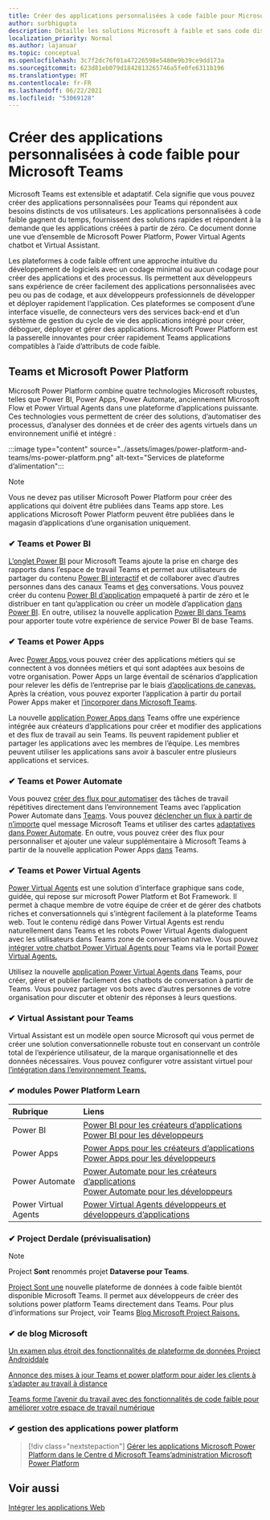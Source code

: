 ```yaml
---
title: Créer des applications personnalisées à code faible pour Microsoft Teams
author: surbhigupta
description: Détaille les solutions Microsoft à faible et sans code disponibles pour Teams
localization_priority: Normal
ms.author: lajanuar
ms.topic: conceptual
ms.openlocfilehash: 3c7f2dc76f01a47226598e5480e9b39ce9dd173a
ms.sourcegitcommit: 623d81eb079d1842813265746a5fe0fe6311b196
ms.translationtype: MT
ms.contentlocale: fr-FR
ms.lasthandoff: 06/22/2021
ms.locfileid: "53069128"
---
```

# <a name="create-low-code-custom-apps-for-microsoft-teams"></a>Créer des applications personnalisées à code faible pour Microsoft Teams

Microsoft Teams est extensible et adaptatif. Cela signifie que vous pouvez créer des applications personnalisées pour Teams qui répondent aux besoins distincts de vos utilisateurs. Les applications personnalisées à code faible gagnent du temps, fournissent des solutions rapides et répondent à la demande que les applications créées à partir de zéro. Ce document donne une vue d’ensemble de Microsoft Power Platform, Power Virtual Agents chatbot et Virtual Assistant.

Les plateformes à code faible offrent une approche intuitive du développement de logiciels avec un codage minimal ou aucun codage pour créer des applications et des processus. Ils permettent aux développeurs sans expérience de créer facilement des applications personnalisées avec peu ou pas de codage, et aux développeurs professionnels de développer et déployer rapidement l’application. Ces plateformes se composent d’une interface visuelle, de connecteurs vers des services back-end et d’un système de gestion du cycle de vie des applications intégré pour créer, déboguer, déployer et gérer des applications. Microsoft Power Platform est la passerelle innovantes pour créer rapidement Teams applications compatibles à l’aide d’attributs de code faible.

## <a name="teams-and-microsoft-power-platform"></a>Teams et Microsoft Power Platform

Microsoft Power Platform combine quatre technologies Microsoft robustes, telles que Power BI, Power Apps, Power Automate, anciennement Microsoft Flow et Power Virtual Agents dans une plateforme d’applications puissante. Ces technologies vous permettent de créer des solutions, d’automatiser des processus, d’analyser des données et de créer des agents virtuels dans un environnement unifié et intégré :

:::image type="content" source="../assets/images/power-platform-and-teams/ms-power-platform.png" alt-text="Services de plateforme d’alimentation":::

> [!NOTE]
> Vous ne devez pas utiliser Microsoft Power Platform pour créer des applications qui doivent être publiées dans Teams app store. Les applications Microsoft Power Platform peuvent être publiées dans le magasin d’applications d’une organisation uniquement.

### <a name="-teams-and-power-bi"></a>✔ Teams et Power BI

[L’onglet Power BI](https://powerbi.microsoft.com/blog/announcing-new-power-bi-tab-for-microsoft-teams/) pour Microsoft Teams ajoute la prise en charge des rapports dans l’espace de travail Teams et permet aux utilisateurs de partager du contenu [Power BI interactif](/power-bi/collaborate-share/service-embed-report-microsoft-teams) et de collaborer avec d’autres personnes dans des canaux Teams et [des](/power-bi/collaborate-share/service-collaborate-microsoft-teams) conversations. Vous pouvez créer du contenu [Power BI d’application](/power-bi/collaborate-share/service-create-distribute-apps) empaqueté à partir de zéro et le distribuer en tant qu’application ou créer un modèle d’application [dans Power BI](/power-bi/connect-data/service-template-apps-create). En outre, utilisez la nouvelle application [Power BI dans Teams](https://go.microsoft.com/fwlink/?linkid=2143643) pour apporter toute votre expérience de service Power BI de base Teams.

### <a name="-teams-and-power-apps"></a>✔ Teams et Power Apps

Avec [Power Apps,](/powerapps/powerapps-overview)vous pouvez créer des applications métiers qui se connectent à vos données métiers et qui sont adaptées aux besoins de votre organisation.  Power Apps un large éventail de scénarios d’application pour relever les défis de l’entreprise par le biais [d’applications de canevas.](/powerapps/maker/#canvas-apps) Après la création, vous pouvez exporter l’application à partir du portail Power Apps maker et [l’incorporer dans Microsoft Teams](/power-platform/admin/embed-app-teams).

La nouvelle [application Power Apps dans](https://go.microsoft.com/fwlink/?linkid=2143374) Teams offre une expérience intégrée aux créateurs d’applications pour créer et modifier des applications et des flux de travail au sein Teams. Ils peuvent rapidement publier et partager les applications avec les membres de l’équipe. Les membres peuvent utiliser les applications sans avoir à basculer entre plusieurs applications et services.

### <a name="-teams-and-power-automate"></a>✔ Teams et Power Automate

Vous pouvez [créer des flux pour automatiser](https://flow.microsoft.com/connectors/shared_teams/microsoft-teams/) des tâches de travail répétitives directement dans l’environnement Teams avec l’application Power Automate dans [Teams](/power-automate/flows-teams). Vous pouvez [déclencher un flux à partir de n’importe](/power-automate/trigger-flow-teams-message) quel message Microsoft Teams et utiliser des cartes [adaptatives dans Power Automate](/power-automate/create-adaptive-cards). En outre, vous pouvez créer des flux pour personnaliser et ajouter une valeur supplémentaire à Microsoft Teams à partir de la nouvelle application Power Apps [dans](https://go.microsoft.com/fwlink/?linkid=2143539) Teams.

### <a name="-teams-and-power-virtual-agents"></a>✔ Teams et Power Virtual Agents

[Power Virtual Agents](/power-virtual-agents/fundamentals-what-is-power-virtual-agents) est une solution d’interface graphique sans code, guidée, qui repose sur microsoft Power Platform et Bot Framework. Il permet à chaque membre de votre équipe de créer et de gérer des chatbots riches et conversationnels qui s’intègrent facilement à la plateforme Teams web. Tout le contenu rédigé dans Power Virtual Agents est rendu naturellement dans Teams et les robots Power Virtual Agents dialoguent avec les utilisateurs dans Teams zone de conversation native. Vous pouvez [intégrer votre chatbot Power Virtual Agents pour](/power-virtual-agents/publication-add-bot-to-microsoft-teams) Teams via le portail [Power Virtual Agents.](https://powervirtualagents.microsoft.com)

Utilisez la nouvelle [application Power Virtual Agents dans](https://aka.ms/pva-teams-docs) Teams, pour créer, gérer et publier facilement des chatbots de conversation à partir de Teams. Vous pouvez partager vos bots avec d’autres personnes de votre organisation pour discuter et obtenir des réponses à leurs questions.

### <a name="-virtual-assistant-for-teams"></a>✔ Virtual Assistant pour Teams

Virtual Assistant est un modèle open source Microsoft qui vous permet de créer une solution conversationnelle robuste tout en conservant un contrôle total de l’expérience utilisateur, de la marque organisationnelle et des données nécessaires. Vous pouvez configurer votre assistant virtuel pour [l’intégration dans l’environnement Teams.](https://microsoft.github.io/botframework-solutions/clients-and-channels/tutorials/enable-teams/1-intro) 

### <a name="-power-platform-learn-modules"></a>✔ modules Power Platform Learn

|  Rubrique  |  Liens  |
|:---------|:----------------------|
|Power BI|[Power BI pour les créateurs d’applications](/learn/browse/?expanded=power-platform&products=power-bi&roles=maker)</br>[Power BI pour les développeurs](/learn/browse/?expanded=power-platform&products=power-bi&roles=developer)|
|Power Apps|[Power Apps pour les créateurs d’applications](/learn/browse/?products=power-apps&roles=maker)</br>[Power Apps pour les développeurs](/learn/browse/?products=power-apps)|
|Power Automate|[Power Automate pour les créateurs d’applications](/learn/browse/?expanded=power-platform&products=power-automate&roles=maker)</br>[Power Automate pour les développeurs](/learn/browse/?expanded=power-platform&products=power-automate&roles=developer)|
|Power Virtual Agents|[Power Virtual Agents développeurs et développeurs d’applications](/learn/browse/?products=power-virtual-agents&expanded=power-platform&roles=maker)|

### <a name="-project-oakdale-preview"></a>✔ Project Derdale (prévisualisation)

> [!NOTE]
> Project **Sont** renommés projet **Dataverse pour Teams**.

[Project Sont une](https://techcommunity.microsoft.com/t5/microsoft-teams-blog/teams-is-shaping-the-future-of-work-with-low-code-features-to/ba-p/1507180
) nouvelle plateforme de données à code faible bientôt disponible Microsoft Teams. Il permet aux développeurs de créer des solutions power platform Teams directement dans Teams. Pour plus d’informations sur Project, voir Teams [Blog Microsoft Project Raisons.](https://powerapps.microsoft.com/blog/introducing-project-oakdale-a-new-low-code-data-platform-for-microsoft-teams)

### <a name="-microsoft-blog-insights"></a>✔ de blog Microsoft

[Un examen plus étroit des fonctionnalités de plateforme de données Project Androiddale](https://powerapps.microsoft.com/blog/a-closer-look-at-data-platform-capabilities-in-project-oakdale/)

[Annonce des mises à jour Teams et power platform pour aider les clients à s’adapter au travail à distance](https://cloudblogs.microsoft.com/powerplatform/2020/05/19/announcing-power-platform-and-teams-updates-to-help-customers-adapt-to-remote-work/)

[Teams forme l’avenir du travail avec des fonctionnalités de code faible pour améliorer votre espace de travail numérique](https://techcommunity.microsoft.com/t5/microsoft-teams-blog/teams-is-shaping-the-future-of-work-with-low-code-features-to/ba-p/1507180)

### <a name="-managing-power-platform-apps"></a>✔ gestion des applications power platform

> [!div class="nextstepaction"]
> [Gérer les applications Microsoft Power Platform dans le Centre d Microsoft Teams’administration Microsoft Power Platform](/microsoftteams/manage-power-platform-apps)

## <a name="see-also"></a>Voir aussi

[Intégrer les applications Web](~/samples/integrate-web-apps-overview.md)

